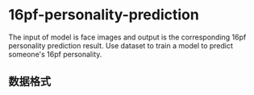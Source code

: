 # 16pf-personality-prediction
The input of model is face images and output is the corresponding 16pf personality prediction result. Use dataset to train a model to predict someone's 16pf personality.

## 数据格式
